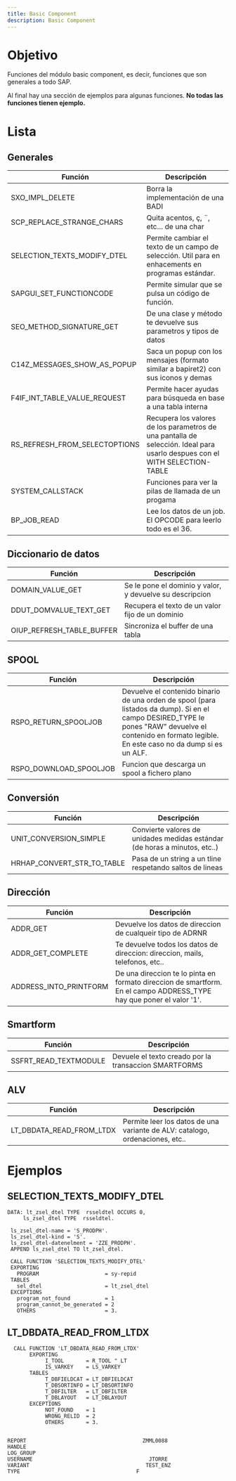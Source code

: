 ```yaml
---
title: Basic Component
description: Basic Component
---
```


# Objetivo

Funciones del módulo basic component, es decir, funciones que son generales a todo SAP.

Al final hay una sección de ejemplos para algunas funciones. **No todas las funciones tienen ejemplo.**

# Lista

## Generales

Función | Descripción
--------|--------
SXO_IMPL_DELETE | Borra la implementación de una BADI
SCP_REPLACE_STRANGE_CHARS | Quita acentos, ç, ¨, etc… de una char
SELECTION_TEXTS_MODIFY_DTEL | Permite cambiar el texto de un campo de selección. Util para en enhacements en programas estándar.
SAPGUI_SET_FUNCTIONCODE | Permite simular que se pulsa un código de función.
SEO_METHOD_SIGNATURE_GET | De una clase y método te devuelve sus parametros y tipos de datos
C14Z_MESSAGES_SHOW_AS_POPUP | Saca un popup con los mensajes (formato similar a bapiret2) con sus iconos y demas
F4IF_INT_TABLE_VALUE_REQUEST | Permite hacer ayudas para búsqueda en base a una tabla interna
RS_REFRESH_FROM_SELECTOPTIONS |	Recupera los valores de los parametros de una pantalla de selección. Ideal para usarlo despues con el WITH SELECTION-TABLE
SYSTEM_CALLSTACK | Funciones para ver la pilas de llamada de un progama
BP_JOB_READ | Lee los datos de un job. El OPCODE para leerlo todo es el 36.


## Diccionario de datos

Función | Descripción
--------|--------
DOMAIN_VALUE_GET | Se le pone el dominio y valor, y devuelve su descripcion
DDUT_DOMVALUE_TEXT_GET | Recupera el texto de un valor fijo de un dominio
OIUP_REFRESH_TABLE_BUFFER | Sincroniza el buffer de una tabla

## SPOOL

Función | Descripción
--------|--------
RSPO_RETURN_SPOOLJOB | Devuelve el contenido binario de una orden de spool (para listados da dump). Si en el campo DESIRED_TYPE le pones "RAW" devuelve el contenido en formato legible. En este caso no da dump si es un ALF.
RSPO_DOWNLOAD_SPOOLJOB | Funcion que descarga un spool a fichero plano

## Conversión

Función | Descripción
--------|--------
UNIT_CONVERSION_SIMPLE | Convierte valores de unidades medidas estándar (de horas a minutos, etc..)
HRHAP_CONVERT_STR_TO_TABLE | Pasa de un string a un tline respetando saltos de lineas 

## Dirección

Función | Descripción
--------|--------
ADDR_GET | Devuelve los datos de direccion de cualqueir tipo de ADRNR
ADDR_GET_COMPLETE | Te devuelve todos los datos de direccion: direccion, mails, telefonos, etc..
ADDRESS_INTO_PRINTFORM | De una direccion te lo pinta en formato direccion de smartform. En el campo ADDRESS_TYPE hay que poner el valor '1'.

## Smartform

Función | Descripción
--------|--------
SSFRT_READ_TEXTMODULE | Devuele el texto creado por la transaccion SMARTFORMS

## ALV

Función | Descripción
--------|--------
LT_DBDATA_READ_FROM_LTDX | Permite leer los datos de una variante de ALV: catalogo, ordenaciones, etc..


 # Ejemplos 

 ## SELECTION_TEXTS_MODIFY_DTEL

 ```tpl
DATA: lt_zsel_dtel TYPE  rsseldtel OCCURS 0,
      ls_zsel_dtel TYPE  rsseldtel.

  ls_zsel_dtel-name = 'S_PRODPH'.
  ls_zsel_dtel-kind = 'S'.
  ls_zsel_dtel-datenelment = 'ZZE_PRODPH'.
  APPEND ls_zsel_dtel TO lt_zsel_dtel.

  CALL FUNCTION 'SELECTION_TEXTS_MODIFY_DTEL'
  EXPORTING
    PROGRAM                     = sy-repid
  TABLES
    sel_dtel                    = lt_zsel_dtel
  EXCEPTIONS
    program_not_found           = 1
    program_cannot_be_generated = 2
    OTHERS                      = 3.
```
## LT_DBDATA_READ_FROM_LTDX
```tpl
  CALL FUNCTION 'LT_DBDATA_READ_FROM_LTDX'
       EXPORTING
            I_TOOL       = R_TOOL " LT
            IS_VARKEY    = LS_VARKEY
       TABLES
            T_DBFIELDCAT = LT_DBFIELDCAT
            T_DBSORTINFO = LT_DBSORTINFO
            T_DBFILTER   = LT_DBFILTER
            T_DBLAYOUT   = LT_DBLAYOUT
       EXCEPTIONS
            NOT_FOUND    = 1
            WRONG_RELID  = 2
            OTHERS       = 3.


REPORT                                     ZMML0088
HANDLE                                    
LOG_GROUP                                    
USERNAME                                     JTORRE
VARIANT                                     TEST_ENZ
TYPE                                     F
```